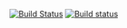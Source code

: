 [![Build Status](https://travis-ci.org/fluffyradio/fluffy-api.svg?branch=master)](https://travis-ci.org/fluffyradio/fluffy-api)
[![Build status](https://ci.appveyor.com/api/projects/status/585aaa7uq19vtgkf?svg=true)](https://ci.appveyor.com/project/brentpabst/fluffy-api)